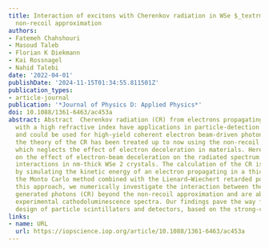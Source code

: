 ```yaml
---
title: Interaction of excitons with Cherenkov radiation in WSe $_textrm2$ beyond the
  non-recoil approximation
authors:
- Fatemeh Chahshouri
- Masoud Taleb
- Florian K Diekmann
- Kai Rossnagel
- Nahid Talebi
date: '2022-04-01'
publishDate: '2024-11-15T01:34:55.811501Z'
publication_types:
- article-journal
publication: '*Journal of Physics D: Applied Physics*'
doi: 10.1088/1361-6463/ac453a
abstract: Abstract  Cherenkov radiation (CR) from electrons propagating in materials
  with a high refractive index have applications in particle-detection mechanisms
  and could be used for high-yield coherent electron beam-driven photon sources. However,
  the theory of the CR has been treated up to now using the non-recoil approximation,
  which neglects the effect of electron deceleration in materials. Here, we report
  on the effect of electron-beam deceleration on the radiated spectrum and exciton-photon
  interactions in nm-thick WSe 2 crystals. The calculation of the CR is performed
  by simulating the kinetic energy of an electron propagating in a thick sample using
  the Monto Carlo method combined with the Lienard–Wiechert retarded potential. Using
  this approach, we numerically investigate the interaction between the excitons and
  generated photons (CR) beyond the non-recoil approximation and are able to reproduce
  experimental cathodoluminescence spectra. Our findings pave the way for an accurate
  design of particle scintillators and detectors, based on the strong-coupling phenomenon.
links:
- name: URL
  url: https://iopscience.iop.org/article/10.1088/1361-6463/ac453a
---
```

